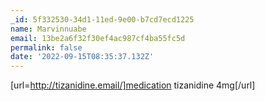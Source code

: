 ```yaml
---
_id: 5f332530-34d1-11ed-9e00-b7cd7ecd1225
name: Marvinnuabe
email: 13be2a6f32f30ef4ac987cf4ba55fc5d
permalink: false
date: '2022-09-15T08:35:37.132Z'
---
```

[url=http://tizanidine.email/]medication tizanidine 4mg[/url]
